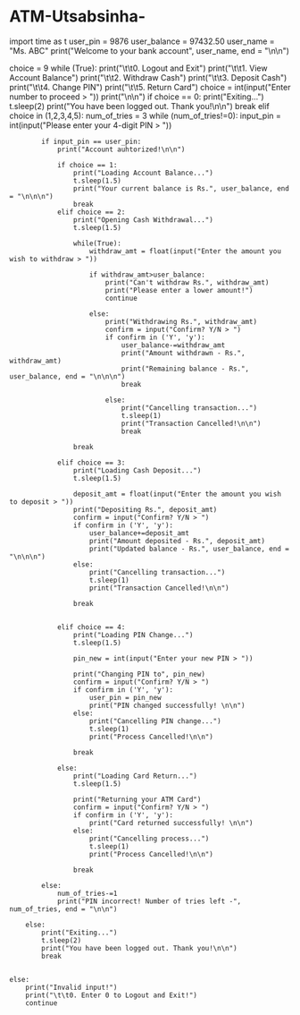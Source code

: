 # ATM-Utsabsinha-
import time as t
user_pin = 9876
user_balance = 97432.50
user_name = "Ms. ABC"
print("Welcome to your bank account", user_name, end = "\n\n")

choice = 9
while (True):
    print("\t\t0. Logout and Exit")
    print("\t\t1. View Account Balance")
    print("\t\t2. Withdraw Cash")
    print("\t\t3. Deposit Cash")
    print("\t\t4. Change PIN")
    print("\t\t5. Return Card")
    choice = int(input("Enter number to proceed > "))
    print("\n\n")
    if choice == 0:
        print("Exiting...")
        t.sleep(2)
        print("You have been logged out. Thank you!\n\n") 
        break
    elif choice in (1,2,3,4,5):
        num_of_tries = 3
        while (num_of_tries!=0):
            input_pin = int(input("Please enter your 4-digit PIN > "))
        
            if input_pin == user_pin:
                print("Account auhtorized!\n\n")
                
                if choice == 1:
                    print("Loading Account Balance...")
                    t.sleep(1.5)
                    print("Your current balance is Rs.", user_balance, end = "\n\n\n")
                    break
                elif choice == 2:
                    print("Opening Cash Withdrawal...")
                    t.sleep(1.5)

                    while(True):
                        withdraw_amt = float(input("Enter the amount you wish to withdraw > "))

                        if withdraw_amt>user_balance:
                            print("Can't withdraw Rs.", withdraw_amt)
                            print("Please enter a lower amount!")
                            continue

                        else:
                            print("Withdrawing Rs.", withdraw_amt)
                            confirm = input("Confirm? Y/N > ")
                            if confirm in ('Y', 'y'):
                                user_balance-=withdraw_amt
                                print("Amount withdrawn - Rs.", withdraw_amt)
                                print("Remaining balance - Rs.", user_balance, end = "\n\n\n")
                                break

                            else:
                                print("Cancelling transaction...")
                                t.sleep(1)
                                print("Transaction Cancelled!\n\n")
                                break
                    
                    break

                elif choice == 3:
                    print("Loading Cash Deposit...")
                    t.sleep(1.5)

                    deposit_amt = float(input("Enter the amount you wish to deposit > "))
                    print("Depositing Rs.", deposit_amt)
                    confirm = input("Confirm? Y/N > ")
                    if confirm in ('Y', 'y'): 
                        user_balance+=deposit_amt
                        print("Amount deposited - Rs.", deposit_amt)
                        print("Updated balance - Rs.", user_balance, end = "\n\n\n")
                    else:
                        print("Cancelling transaction...")
                        t.sleep(1)
                        print("Transaction Cancelled!\n\n")
                                
                    break

                    
                elif choice == 4:
                    print("Loading PIN Change...")
                    t.sleep(1.5)

                    pin_new = int(input("Enter your new PIN > "))

                    print("Changing PIN to", pin_new)
                    confirm = input("Confirm? Y/N > ")
                    if confirm in ('Y', 'y'): 
                        user_pin = pin_new
                        print("PIN changed successfully! \n\n")
                    else:
                        print("Cancelling PIN change...")
                        t.sleep(1)
                        print("Process Cancelled!\n\n")

                    break

                else:
                    print("Loading Card Return...")
                    t.sleep(1.5)

                    print("Returning your ATM Card")
                    confirm = input("Confirm? Y/N > ")
                    if confirm in ('Y', 'y'): 
                        print("Card returned successfully! \n\n")
                    else:
                        print("Cancelling process...")
                        t.sleep(1)
                        print("Process Cancelled!\n\n")

                    break

            else:
                num_of_tries-=1 
                print("PIN incorrect! Number of tries left -", num_of_tries, end = "\n\n")   

        else:
            print("Exiting...")
            t.sleep(2)
            print("You have been logged out. Thank you!\n\n")
            break
            

    else:
        print("Invalid input!")
        print("\t\t0. Enter 0 to Logout and Exit!")
        continue
